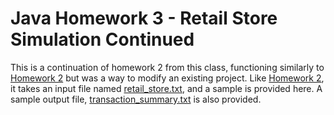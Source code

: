 #  Java Homework 3 - Retail Store Simulation Continued

This is a continuation of homework 2 from this class, functioning similarly to [Homework 2](../homework2) but was a way to modify an existing project. Like [Homework 2](../homework2), it takes an input file named [retail_store.txt](retail_store.txt), and a sample is provided here. A sample output file, [transaction_summary.txt](transaction_summary.txt) is also provided.

